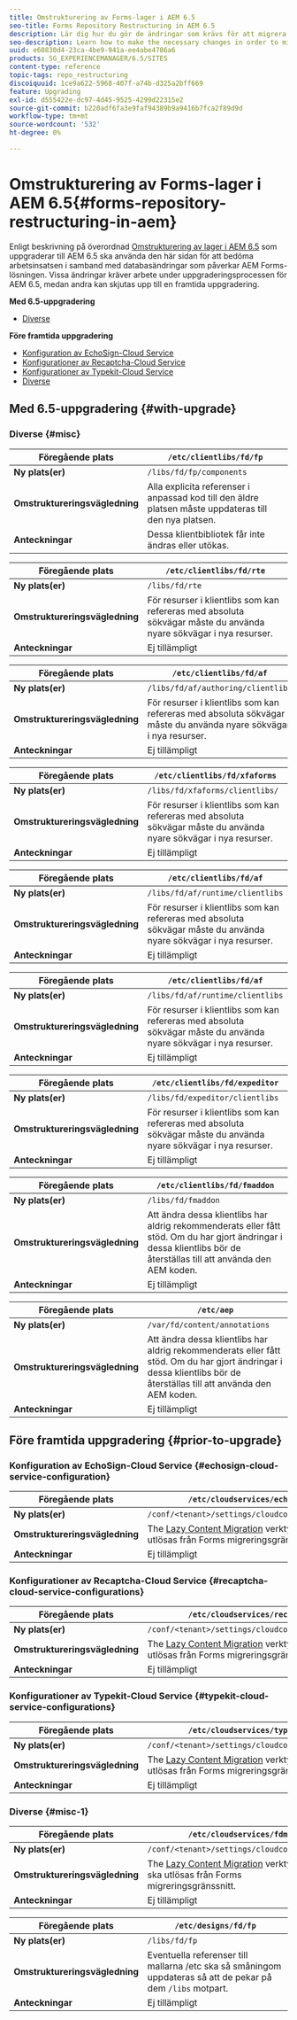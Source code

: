 ```yaml
---
title: Omstrukturering av Forms-lager i AEM 6.5
seo-title: Forms Repository Restructuring in AEM 6.5
description: Lär dig hur du gör de ändringar som krävs för att migrera till den nya databasstrukturen i AEM 6.5 för Forms.
seo-description: Learn how to make the necessary changes in order to migrate to the new repository structure in AEM 6.5 for Forms.
uuid: e60830d4-23ca-4be9-941a-ee4abe4786a6
products: SG_EXPERIENCEMANAGER/6.5/SITES
content-type: reference
topic-tags: repo_restructuring
discoiquuid: 1ce9a622-5968-407f-a74b-d325a2bff669
feature: Upgrading
exl-id: d555422e-dc97-4d45-9525-4299d22315e2
source-git-commit: b220adf6fa3e9faf94389b9a9416b7fca2f89d9d
workflow-type: tm+mt
source-wordcount: '532'
ht-degree: 0%

---
```


# Omstrukturering av Forms-lager i AEM 6.5{#forms-repository-restructuring-in-aem}

Enligt beskrivning på överordnad [Omstrukturering av lager i AEM 6.5](/help/sites-deploying/repository-restructuring.md) som uppgraderar till AEM 6.5 ska använda den här sidan för att bedöma arbetsinsatsen i samband med databasändringar som påverkar AEM Forms-lösningen. Vissa ändringar kräver arbete under uppgraderingsprocessen för AEM 6.5, medan andra kan skjutas upp till en framtida uppgradering.

**Med 6.5-uppgradering**

* [Diverse](/help/sites-deploying/forms-repository-restructuring-in-aem-6-5.md#misc)

**Före framtida uppgradering**

* [Konfiguration av EchoSign-Cloud Service](/help/sites-deploying/forms-repository-restructuring-in-aem-6-5.md#echosign-cloud-service-configuration)
* [Konfigurationer av Recaptcha-Cloud Service](/help/sites-deploying/forms-repository-restructuring-in-aem-6-5.md#recaptcha-cloud-service-configurations)
* [Konfigurationer av Typekit-Cloud Service](/help/sites-deploying/forms-repository-restructuring-in-aem-6-5.md#typekit-cloud-service-configurations)
* [Diverse](/help/sites-deploying/forms-repository-restructuring-in-aem-6-5.md#misc)

## Med 6.5-uppgradering {#with-upgrade}

### Diverse {#misc}

| **Föregående plats** | `/etc/clientlibs/fd/fp` |
|---|---|
| **Ny plats(er)** | `/libs/fd/fp/components` |
| **Omstruktureringsvägledning** | Alla explicita referenser i anpassad kod till den äldre platsen måste uppdateras till den nya platsen. |
| **Anteckningar** | Dessa klientbibliotek får inte ändras eller utökas. |

| **Föregående plats** | `/etc/clientlibs/fd/rte` |
|---|---|
| **Ny plats(er)** | `/libs/fd/rte` |
| **Omstruktureringsvägledning** | För resurser i klientlibs som kan refereras med absoluta sökvägar måste du använda nyare sökvägar i nya resurser. |
| **Anteckningar** | Ej tillämpligt |

| **Föregående plats** | `/etc/clientlibs/fd/af` |
|---|---|
| **Ny plats(er)** | `/libs/fd/af/authoring/clientlibs` |
| **Omstruktureringsvägledning** | För resurser i klientlibs som kan refereras med absoluta sökvägar måste du använda nyare sökvägar i nya resurser. |
| **Anteckningar** | Ej tillämpligt |

| **Föregående plats** | `/etc/clientlibs/fd/xfaforms` |
|---|---|
| **Ny plats(er)** | `/libs/fd/xfaforms/clientlibs/` |
| **Omstruktureringsvägledning** | För resurser i klientlibs som kan refereras med absoluta sökvägar måste du använda nyare sökvägar i nya resurser. |
| **Anteckningar** | Ej tillämpligt |

| **Föregående plats** | `/etc/clientlibs/fd/af` |
|---|---|
| **Ny plats(er)** | `/libs/fd/af/runtime/clientlibs` |
| **Omstruktureringsvägledning** | För resurser i klientlibs som kan refereras med absoluta sökvägar måste du använda nyare sökvägar i nya resurser. |
| **Anteckningar** | Ej tillämpligt |

| **Föregående plats** | `/etc/clientlibs/fd/af` |
|---|---|
| **Ny plats(er)** | `/libs/fd/af/runtime/clientlibs` |
| **Omstruktureringsvägledning** | För resurser i klientlibs som kan refereras med absoluta sökvägar måste du använda nyare sökvägar i nya resurser. |
| **Anteckningar** | Ej tillämpligt |

| **Föregående plats** | `/etc/clientlibs/fd/expeditor` |
|---|---|
| **Ny plats(er)** | `/libs/fd/expeditor/clientlibs` |
| **Omstruktureringsvägledning** | För resurser i klientlibs som kan refereras med absoluta sökvägar måste du använda nyare sökvägar i nya resurser. |
| **Anteckningar** | Ej tillämpligt |

| **Föregående plats** | `/etc/clientlibs/fd/fmaddon` |
|---|---|
| **Ny plats(er)** | `/libs/fd/fmaddon` |
| **Omstruktureringsvägledning** | Att ändra dessa klientlibs har aldrig rekommenderats eller fått stöd. Om du har gjort ändringar i dessa klientlibs bör de återställas till att använda den AEM koden. |
| **Anteckningar** | Ej tillämpligt |

| **Föregående plats** | `/etc/aep` |
|---|---|
| **Ny plats(er)** | `/var/fd/content/annotations` |
| **Omstruktureringsvägledning** | Att ändra dessa klientlibs har aldrig rekommenderats eller fått stöd. Om du har gjort ändringar i dessa klientlibs bör de återställas till att använda den AEM koden. |
| **Anteckningar** | Ej tillämpligt |

## Före framtida uppgradering {#prior-to-upgrade}

### Konfiguration av EchoSign-Cloud Service {#echosign-cloud-service-configuration}

| **Föregående plats** | `/etc/cloudservices/echosign` |
|---|---|
| **Ny plats(er)** | `/conf/<tenant>/settings/cloudconfigs/echosign` |
| **Omstruktureringsvägledning** | The [Lazy Content Migration](/help/sites-deploying/lazy-content-migration.md) verktyg som ska utlösas från Forms migreringsgränssnitt. |
| **Anteckningar** | Ej tillämpligt |

### Konfigurationer av Recaptcha-Cloud Service {#recaptcha-cloud-service-configurations}

| **Föregående plats** | `/etc/cloudservices/recaptcha` |
|---|---|
| **Ny plats(er)** | `/conf/<tenant>/settings/cloudconfigs/recaptcha` |
| **Omstruktureringsvägledning** | The [Lazy Content Migration](/help/sites-deploying/lazy-content-migration.md) verktyg som ska utlösas från Forms migreringsgränssnitt. |
| **Anteckningar** | Ej tillämpligt |

### Konfigurationer av Typekit-Cloud Service {#typekit-cloud-service-configurations}

| **Föregående plats** | `/etc/cloudservices/typekit` |
|---|---|
| **Ny plats(er)** | `/conf/<tenant>/settings/cloudconfigs/typekit` |
| **Omstruktureringsvägledning** | The [Lazy Content Migration](/help/sites-deploying/lazy-content-migration.md) verktyg som ska utlösas från Forms migreringsgränssnitt. |
| **Anteckningar** | Ej tillämpligt |

### Diverse {#misc-1}

| **Föregående plats** | `/etc/cloudservices/fdm` |
|---|---|
| **Ny plats(er)** | `/conf/<tenant>/settings/cloudconfigs/fdm` |
| **Omstruktureringsvägledning** | The [Lazy Content Migration](/help/sites-deploying/lazy-content-migration.md) verktyg som ska utlösas från Forms migreringsgränssnitt. |
| **Anteckningar** | Ej tillämpligt |

| **Föregående plats** | `/etc/designs/fd/fp` |
|---|---|
| **Ny plats(er)** | `/libs/fd/fp` |
| **Omstruktureringsvägledning** | Eventuella referenser till mallarna /etc ska så småningom uppdateras så att de pekar på dem `/libs` motpart. |
| **Anteckningar** | Ej tillämpligt |
